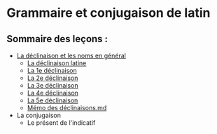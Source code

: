 # Grammaire et conjugaison de latin

## Sommaire des leçons :

* <a href="./déclinaison/">La déclinaison et les noms en général</a>
  * <a href="./déclinaison/La déclinaison latine.md">La déclinaison latine</a>
  * <a href="./déclinaison/La 1e déclinaison.md">La 1e déclinaison</a>
  * <a href="./déclinaison/La 2e déclinaison.md">La 2e déclinaison</a>
  * <a href="./déclinaison/La 3e déclinaison.md">La 3e déclinaison</a>
  * <a href="./déclinaison/La 4e déclinaison.md">La 4e déclinaison</a>
  * <a href="./déclinaison/La 5e déclinaison.md">La 5e déclinaison</a>
  * <a href="./déclinaison/Mémo des déclinaisons.md">Mémo des déclinaisons.md</a>
* La conjugaison
  * Le présent de l'indicatif
